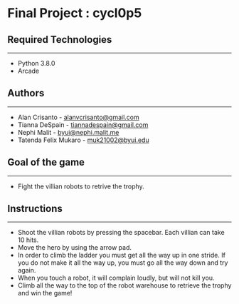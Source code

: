 # Final Project : cycl0p5

## Required Technologies
---
* Python 3.8.0
* Arcade

## Authors
---
* Alan Crisanto - alanvcrisanto@gmail.com
* Tianna DeSpain - tiannadespain@gmail.com
* Nephi Malit - byui@nephi.malit.me
* Tatenda Felix Mukaro - muk21002@byui.edu

## Goal of the game 
---
* Fight the villian robots to retrive the trophy. 

## Instructions 
---
* Shoot the villian robots by pressing the spacebar. Each villian can take 10 hits. 
* Move the hero by using the arrow pad. 
* In order to climb the ladder you must get all the way up in one stride.
    If you do not make it all the way up, you must go all the way down and try again. 
* When you touch a robot, it will complain loudly, but will not kill you.
* Climb all the way to the top of the robot warehouse to retrieve the trophy and 
    win the game!
 

